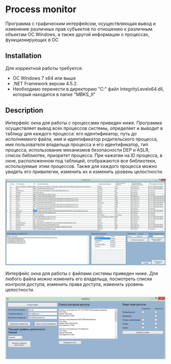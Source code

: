 # Process monitor

Программа с графическим интерфейсом, осуществляющая вывод и изменение различных прав субъектов по отношению к различным объектам ОС Windows, а также другой информации о процессах, функционирующих в ОС

## Installation

Для корректной работы требуется:
+ ОС Windows 7 x64 или выше 
+ .NET Framework версии 4.5.2. 
+ Необходимо перенести в директорию "C:\" файл IntegrityLevelx64.dll, который находится в папке "MBKS_II"

## Description

Интерфейс окна для работы с процессами приведен ниже. Программа осуществляет вывод всех процессов системы, определяет и выводит в таблицу для каждого процесса: его идентификатор, путь до исполняемого файла, имя и идентификатор родительского процесса, имя пользователя владельца процесса и его идентификатор, тип процесса, использование механизмов безопасности DEP и ASLR, список библиотек, приоритет процесса. При нажатии на ID процесса, в окне, расположенном под таблицей, отображаются все библиотеки, используемые этим процессов. Также для каждого процесса можно увидеть его привилегии, изменить их и изменить уровень целостности. 

![alt text](screenshots/screen1.png "Окно обработки субъектов")

Интерфейс окна для работы с файлами системы приведен ниже. Для любого файла можно изменить его владельца, посмотреть списки контроля доступа, изменить права доступа, изменить уровень целостности.

![alt text](screenshots/screen2.png "Окно обработки объектов")

